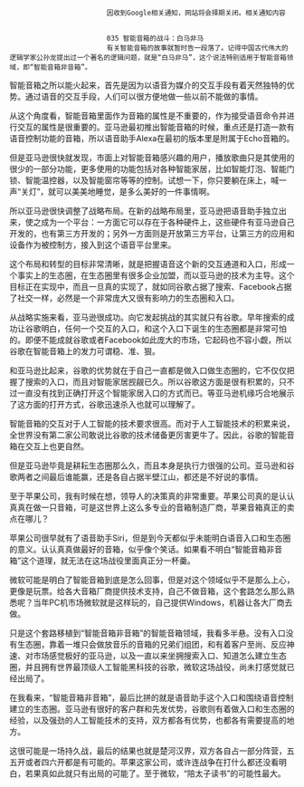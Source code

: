 
                            
                            因收到Google相关通知，网站将会择期关闭。相关通知内容
                            
                            
                            035 智能音箱的战斗：白马非马
                            有关智能音箱的故事就暂时告一段落了。记得中国古代伟大的逻辑学家公孙龙提出过一个著名的逻辑问题，就是“白马非马”，这个说法特别适用于智能音箱领域，即“智能音箱非音箱”。

智能音箱之所以能火起来，首先是因为以语音为媒介的交互手段有着天然独特的优势。通过语音的交互手段，人们可以很方便地做一些以前不能做的事情。

从这个角度看，智能音箱里面作为音箱的属性是不重要的，作为接受语音命令并进行交互的属性是很重要的。亚马逊最初推出智能音箱的时候，重点还是打造一款有语音控制功能的音箱，所以语音助手Alexa在最初的版本里是附属于Echo音箱的。

但是亚马逊很快就发现，市面上对智能音箱感兴趣的用户，播放歌曲只是其使用的很少的一部分功能，更多使用的功能包括对各种智能家居，比如智能灯泡、智能门锁、智能温控器，以及智能窗帘等等的控制。试想一下，你只要躺在床上，喊一声“关灯”，就可以美美地睡觉，是多么美好的一件事情啊。

所以亚马逊很快调整了战略布局。在新的战略布局里，亚马逊把语音助手独立出来，使之成为一个平台：一方面它可以存在于各种硬件上，这些硬件有亚马逊自己开发的，也有第三方开发的；另外一方面则是开放第三方平台，让第三方的应用和设备作为被控制方，接入到这个语音平台里来。

这个布局和转型的目标非常清晰，就是把握语音这个新的交互通道和入口，形成一个事实上的生态圈，在生态圈里有很多企业加盟，而以亚马逊的技术为主导。这个目标正在实现中，而且一旦真的实现了，就如同谷歌占据了搜索、Facebook占据了社交一样，必然是一个非常庞大又很有影响力的生态圈和入口。

从战略实施来看，亚马逊很成功。向它发起挑战的其实就只有谷歌。早年搜索的成功让谷歌明白，任何一个交互的入口，和这个入口下诞生的生态圈都是非常可怕的。即便不能成就谷歌或者Facebook如此庞大的市场，它起码也不容小觑，所以谷歌在智能音箱上的发力可谓稳、准、狠。

和亚马逊比起来，谷歌的优势就在于自己一直都是做入口做生态圈的，它不仅仅把握了搜索的入口，而且对智能家居觊觎已久。所以谷歌这方面是很有积累的，只不过一直没有找到正确打开这个智能家居入口的方式而已。等亚马逊机缘巧合地展示了这方面的打开方式，谷歌迅速杀入也就可以理解了。

智能音箱的交互对于人工智能的技术要求很高。而对于人工智能技术的积累来说，全世界没有第二家公司敢说比谷歌的技术储备更厉害更牛了。因此，谷歌的智能音箱在交互上也更自然。

但是亚马逊毕竟是耕耘生态圈那么久，而且本身是执行力很强的公司。亚马逊和谷歌两者之间最后谁能赢，还是各自占据半壁江山，都还是不好说的事情。

至于苹果公司，我有时候在想，领导人的决策真的非常重要。苹果公司真的是认认真真在做一只音箱，可是这世界上这么多专业的音箱制造厂商，苹果音箱真正的卖点在哪儿？

苹果公司很早就有了语音助手Siri，但是到今天都似乎未能明白语音入口和生态圈的意义。认认真真做最好的音箱，似乎像个笑话。如果看不明白“智能音箱非音箱”这个道理，就无法在这场战役里面真正分一杯羹。

微软可能是明白了智能音箱到底是怎么回事，但是对这个领域似乎不是那么上心，更像是玩票。给各大音箱厂商提供技术支持，自己不做音箱，这个套路怎么那么熟悉呢？当年PC机市场微软就是这样玩的，自己提供Windows，机器让各大厂商去做。

只是这个套路移植到“智能音箱非音箱”的智能音箱领域，我看多半悬。没有入口没有生态圈，靠着一堆只会做放音乐的音箱的兄弟们组团，和有着客户至尚、反应神速、对市场感觉极好的亚马逊，以及一直以来坐拥搜索入口、知道怎么建立生态圈，并且拥有世界最顶级人工智能黑科技的谷歌，微软这场战役，尚未打感觉就已经出局了。

在我看来，“智能音箱非音箱”，最后比拼的就是语音助手这个入口和围绕语音控制建立的生态圈。亚马逊有很好的客户群和先发优势，谷歌则有着做入口和生态圈的经验，以及强劲的人工智能技术的支持，双方都各有优势，也都各有需要提高的地方。

这很可能是一场持久战，最后的结果也就是楚河汉界，双方各自占一部分阵营，五五开或者四六开都是有可能的。苹果这家公司，或许连战争在打什么都还没看明白，若果真如此就只有出局的可能了。至于微软，“陪太子读书”的可能性最大。

                        
                        
                            